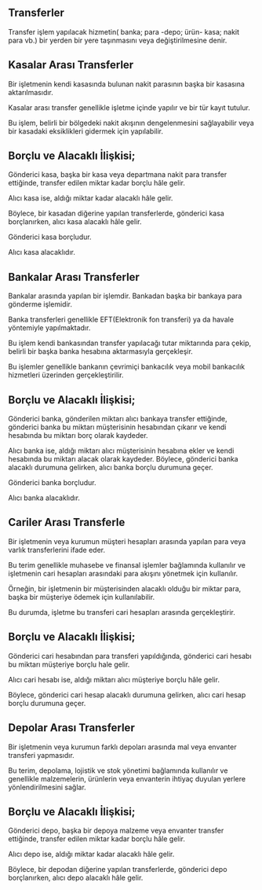 ## Transferler 

Transfer işlem yapılacak hizmetin( banka; para -depo; ürün- kasa; nakit para vb.) bir yerden bir yere taşınmasını veya değiştirilmesine denir.

## Kasalar Arası Transferler

Bir işletmenin kendi kasasında bulunan nakit parasının başka bir kasasına aktarılmasıdır. 

Kasalar arası transfer genellikle işletme içinde yapılır ve bir tür kayıt tutulur. 

Bu işlem, belirli bir bölgedeki nakit akışının dengelenmesini sağlayabilir veya bir kasadaki eksiklikleri gidermek için yapılabilir.

## Borçlu ve Alacaklı İlişkisi;

Gönderici kasa, başka bir kasa veya departmana nakit para transfer ettiğinde, transfer edilen miktar kadar borçlu hâle gelir.

Alıcı kasa ise, aldığı miktar kadar alacaklı hâle gelir. 

Böylece, bir kasadan diğerine yapılan transferlerde, gönderici kasa borçlanırken, alıcı kasa alacaklı hâle gelir.

Gönderici kasa borçludur.

Alıcı kasa alacaklıdır.

## Bankalar Arası Transferler

Bankalar arasında yapılan bir işlemdir. Bankadan başka bir bankaya para gönderme işlemidir.

Banka transferleri genellikle EFT(Elektronik fon transferi) ya da havale yöntemiyle yapılmaktadır. 

Bu işlem kendi bankasından transfer yapılacağı tutar miktarında para çekip, belirli bir başka banka hesabına aktarmasıyla gerçekleşir.

Bu işlemler genellikle bankanın çevrimiçi bankacılık veya mobil bankacılık hizmetleri üzerinden gerçekleştirilir.

## Borçlu ve Alacaklı İlişkisi;

Gönderici banka, gönderilen miktarı alıcı bankaya transfer ettiğinde, gönderici banka bu miktarı 
müşterisinin hesabından çıkarır ve kendi hesabında bu miktarı borç olarak kaydeder.

Alıcı banka ise, aldığı miktarı alıcı müşterisinin hesabına ekler ve kendi hesabında 
bu miktarı alacak olarak kaydeder. Böylece, gönderici banka alacaklı durumuna gelirken, alıcı banka borçlu durumuna geçer. 

Gönderici banka borçludur.

Alıcı banka alacaklıdır.

## Cariler Arası Transferle
 Bir işletmenin veya kurumun müşteri hesapları arasında yapılan para veya varlık transferlerini ifade eder.

 Bu terim genellikle muhasebe ve finansal işlemler bağlamında kullanılır ve işletmenin cari hesapları arasındaki para akışını yönetmek için kullanılır.

Örneğin, bir işletmenin bir müşterisinden alacaklı olduğu bir miktar para, başka bir müşteriye ödemek için kullanılabilir.

Bu durumda, işletme bu transferi cari hesapları arasında gerçekleştirir.

## Borçlu ve Alacaklı İlişkisi;

Gönderici cari hesabından para transferi yapıldığında, gönderici cari hesabı bu miktarı müşteriye borçlu hale gelir. 

Alıcı cari hesabı ise, aldığı miktarı alıcı müşteriye borçlu hâle gelir. 

Böylece, gönderici cari hesap alacaklı durumuna gelirken, alıcı cari hesap borçlu durumuna geçer.

## Depolar Arası Transferler
Bir işletmenin veya kurumun farklı depoları arasında mal veya envanter transferi yapmasıdır. 

Bu terim, depolama, lojistik ve stok yönetimi bağlamında kullanılır ve genellikle malzemelerin, 
ürünlerin veya envanterin ihtiyaç duyulan yerlere yönlendirilmesini sağlar.

## Borçlu ve Alacaklı İlişkisi;

Gönderici depo, başka bir depoya malzeme veya envanter transfer ettiğinde, transfer edilen miktar kadar borçlu hâle gelir.

Alıcı depo ise, aldığı miktar kadar alacaklı hâle gelir. 

Böylece, bir depodan diğerine yapılan transferlerde, gönderici depo borçlanırken, alıcı depo alacaklı hâle gelir.


